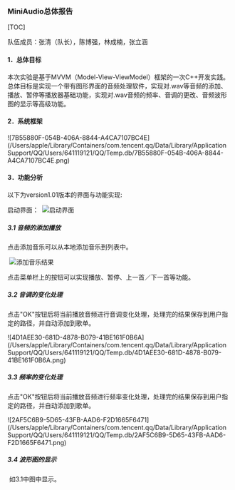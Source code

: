 ### MiniAudio总体报告

[TOC]

队伍成员：张清（队长），陈博强，林成楠，张立涵



#### 1．总体目标

​	本次实验是基于MVVM（Model-View-ViewModel）框架的一次C++开发实践。总体目标是实现一个带有图形界面的音频处理软件，实现对.wav等音频的添加、播放、暂停等播放器基础功能，实现对.wav音频的频率、音调的更改、音频波形图的显示等高级功能。



#### 2．系统框架

 ![7B55880F-054B-406A-8844-A4CA7107BC4E](/Users/apple/Library/Containers/com.tencent.qq/Data/Library/Application Support/QQ/Users/641119121/QQ/Temp.db/7B55880F-054B-406A-8844-A4CA7107BC4E.png)



#### 3．功能分析

以下为version1.01版本的界面与功能实现:

启动界面：  ![启动界面](https://github.com/BgmLover/Sound-Processing/tree/master/doc/%E6%80%BB%E4%BD%93%E6%8A%A5%E5%91%8A/imageReport/before.png)

##### 3.1 音频的添加播放

点击添加音乐可以从本地添加音乐到列表中。

  ![添加音乐结果](https://github.com/BgmLover/Sound-Processing/tree/master/doc/%E6%80%BB%E4%BD%93%E6%8A%A5%E5%91%8A/imageReport/添加歌曲并播放.png)

点击菜单栏上的按钮可以实现播放、暂停、上一首／下一首等功能。

##### 3.2 音调的变化处理

点击"OK"按钮后将当前播放音频进行音调变化处理，处理完的结果保存到用户指定的路径，并自动添加到歌单。

 ![4D1AEE30-681D-4878-B079-41BE161F0B6A](/Users/apple/Library/Containers/com.tencent.qq/Data/Library/Application Support/QQ/Users/641119121/QQ/Temp.db/4D1AEE30-681D-4878-B079-41BE161F0B6A.png) 

##### 3.3 频率的变化处理

点击"OK"按钮后将当前播放音频进行频率变化处理，处理完的结果保存到用户指定的路径，并自动添加到歌单。

 ![2AF5C6B9-5D65-43FB-AAD6-F2D1665F6471](/Users/apple/Library/Containers/com.tencent.qq/Data/Library/Application Support/QQ/Users/641119121/QQ/Temp.db/2AF5C6B9-5D65-43FB-AAD6-F2D1665F6471.png) 

##### 3.4 波形图的显示

​	如3.1中图中显示。



​

​	
